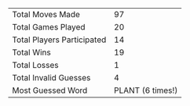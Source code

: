 |              |                |
| ---------------- | ----------------------------- |
| Total Moves Made | 97 |
| Total Games Played | 20 |
| Total Players Participated | 14 |
| Total Wins | 19 |
| Total Losses | 1 |
| Total Invalid Guesses | 4 |
| Most Guessed Word | PLANT (6 times!) |
